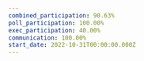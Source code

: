 ```yaml
---
combined_participation: 90.63%
poll_participation: 100.00%
exec_participation: 40.00%
communication: 100.00%
start_date: 2022-10-31T00:00:00.000Z
---
```


